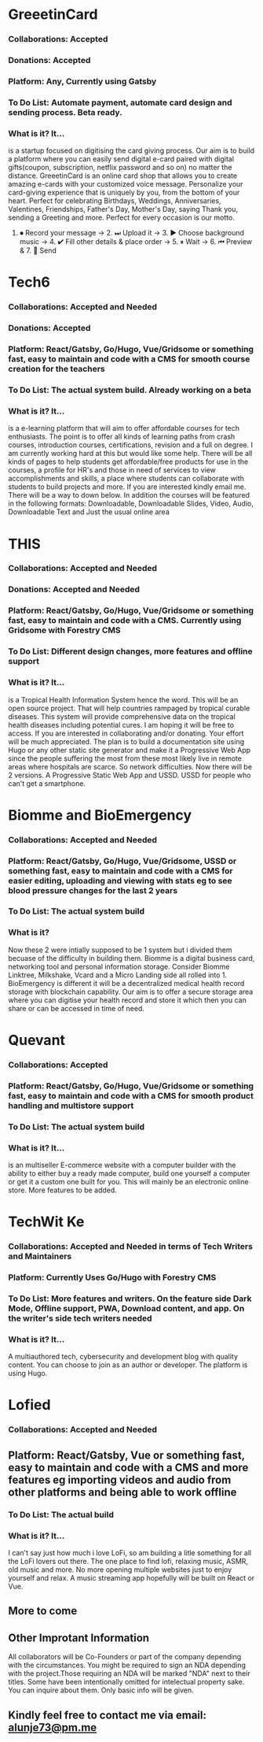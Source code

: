# GreeetinCard
### Collaborations: Accepted
### Donations: Accepted
### Platform: Any, Currently using Gatsby
### To Do List: Automate payment, automate card design and sending process. Beta ready.
### What is it? It...
is a startup focused on digitising the card giving process.
Our aim is to build a platform where you can easily send digital e-card paired with digital gifts(coupon, subscription, netflix password and so on) no matter the distance.
GreeetinCard is an online card shop that allows you to create amazing e-cards with your customized voice message.
Personalize your card-giving experience that is uniquely by you, from the bottom of your heart.
Perfect for celebrating Birthdays, Weddings, Anniversaries, Valentines, Friendships, Father's Day, Mother's Day, saying Thank you, sending a Greeting and more. Perfect for every occasion is our motto.

1. ⏺ Record your message → 2. ⏭ Upload it → 3. ▶ Choose background music → 4. ✔ Fill other details & place order → 5. ⏸ Wait → 6. ⏮ Preview & 7. 💌 Send

# Tech6
### Collaborations: Accepted and Needed
### Donations: Accepted
### Platform: React/Gatsby, Go/Hugo, Vue/Gridsome or something fast, easy to maintain and code with a CMS for smooth course creation for the teachers
### To Do List: The actual system build. Already working on a beta
### What is it? It...
is a e-learning platform that will aim to offer affordable courses for tech enthusiasts.
The point is to offer all kinds of learning paths from crash courses, introduction courses, certifications, revision and a full on degree.
I am currently working hard at this but would like some help.
There will be all kinds of pages to help students get affordable/free products for use in the courses, a profile for HR's and those in need of services to view accomplishments and skills, a place where students can collaborate with students to build projects and more.
If you are interested kindly email me. There will be a way to down below.
In addition the courses will be featured in the following formats: Downloadable, Downloadable Slides, Video, Audio, Downloadable Text and Just the usual online area


# THIS
### Collaborations: Accepted and Needed
### Donations: Accepted and Needed
### Platform: React/Gatsby, Go/Hugo, Vue/Gridsome or something fast, easy to maintain and code with a CMS. Currently using Gridsome with Forestry CMS
### To Do List: Different design changes, more features and offline support
### What is it? It...
is a Tropical Health Information System hence the word. This will be an open source project. That will help countries rampaged by tropical curable diseases. 
This system will provide comprehensive data on the tropical health diseases including potential cures. I am hoping it will be free to access. If you are interested in collaborating and/or donating. Your effort will be much appreciated.
The plan is to build a documentation site using Hugo or any other static site generator and make it a Progressive Web App since the people suffering the most from these most likely live in remote areas where hospitals are scarce. So network difficulties.
Now there will be 2 versions. A Progressive Static Web App and USSD. USSD for people who can't get a smartphone.


# Biomme and BioEmergency
### Collaborations: Accepted and Needed
### Platform: React/Gatsby, Go/Hugo, Vue/Gridsome, USSD or something fast, easy to maintain and code with a CMS for easier editing, uploading and viewing with stats eg to see blood pressure changes for the last 2 years
### To Do List: The actual system build
### What is it?
Now these 2 were intially supposed to be 1 system but i divided them becuase of the difficulty in building them. Biomme is a digital business card, networking tool and personal information storage.
Consider Biomme Linktree, Milkshake, Vcard and a Micro Landing side all rolled into 1.
BioEmergency is different it will be a decentralized medical health record storage with blockchain capability. Our aim is to offer a secure storage area where you can digitise your health record and store it which then you can share or can be accessed in time of need.


# Quevant
### Collaborations: Accepted
### Platform: React/Gatsby, Go/Hugo, Vue/Gridsome or something fast, easy to maintain and code with a CMS for smooth product handling and multistore support
### To Do List: The actual system build
### What is it? It...
is an multiseller E-commerce website with a computer builder with the ability to either buy a ready made computer, build one yourself a computer or get it a custom one built for you. This will mainly be an electronic online store. More features to be added.


# TechWit Ke
### Collaborations: Accepted and Needed in terms of Tech Writers and Maintainers
### Platform: Currently Uses Go/Hugo with Forestry CMS
### To Do List: More features and writers. On the feature side Dark Mode, Offline support, PWA, Download content, and app. On the writer's side tech writers needed
### What is it? It...
A multiauthored tech, cybersecurity and development blog with quality content. You can choose to join as an author or developer. The platform is using Hugo.


# Lofied
### Collaborations: Accepted and Needed
## Platform: React/Gatsby, Vue or something fast, easy to maintain and code with a CMS and more features eg importing videos and audio from other platforms and being able to work offline
### To Do List: The actual build
### What is it? It...
I can't say just how much i love LoFi, so am building a litle something for all the LoFi lovers out there. The one place to find lofi, relaxing music, ASMR, old music and more.
No more opening multiple websites just to enjoy yourself and relax. A music streaming app hopefully will be built on React or Vue.


## More to come
## Other Improtant Information
All collaborators will be Co-Founders or part of the company depending with the circumstances.
You might be required to sign an NDA depending with the project.Those requiring an NDA will be marked "NDA" next to their titles.
Some have been intentionally omitted for intelectual property sake. You can inquire about them. Only basic info will be given.

## Kindly feel free to contact me via email: alunje73@pm.me
